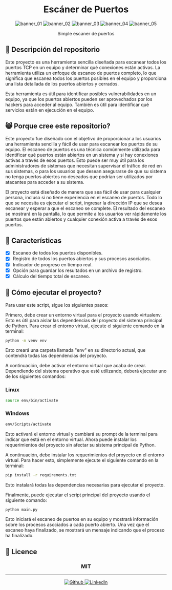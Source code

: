 <h1 align="center">Escáner de Puertos</h1>

<p align="center">
 <img alt="banner_01" src="https://img.shields.io/github/last-commit/EddyBel/Escaner-de-puertos?color=%23AED6F1&style=for-the-badge" />
 <img alt="banner_02" src="https://img.shields.io/github/license/EddyBel/Escaner-de-puertos?color=%23EAECEE&style=for-the-badge" />
 <img alt="banner_03" src="https://img.shields.io/github/languages/top/EddyBel/Escaner-de-puertos?color=%23F9E79F&style=for-the-badge" />
 <img alt="banner_04" src="https://img.shields.io/github/languages/count/EddyBel/Escaner-de-puertos?color=%23ABEBC6&style=for-the-badge" />
 <img alt="banner_05" src="https://img.shields.io/github/languages/code-size/EddyBel/Escaner-de-puertos?color=%23F1948A&style=for-the-badge" />
</p>

<p align="center">Simple escaner de puertos</p>

## 📝 Descripción del repositorio

Este proyecto es una herramienta sencilla diseñada para escanear todos los puertos TCP en un equipo y determinar qué conexiones están activas. La herramienta utiliza un enfoque de escaneo de puertos completo, lo que significa que escanea todos los puertos posibles en el equipo y proporciona una lista detallada de los puertos abiertos y cerrados.

Esta herramienta es útil para identificar posibles vulnerabilidades en un equipo, ya que los puertos abiertos pueden ser aprovechados por los hackers para acceder al equipo. También es útil para identificar qué servicios están en ejecución en el equipo.

## 😸 Porque cree este repositorio?

Este proyecto fue diseñado con el objetivo de proporcionar a los usuarios una herramienta sencilla y fácil de usar para escanear los puertos de su equipo. El escaneo de puertos es una técnica comúnmente utilizada para identificar qué puertos están abiertos en un sistema y si hay conexiones activas a través de esos puertos. Esto puede ser muy útil para los administradores de sistemas que necesitan supervisar el tráfico de red en sus sistemas, o para los usuarios que desean asegurarse de que su sistema no tenga puertos abiertos no deseados que podrían ser utilizados por atacantes para acceder a su sistema.

El proyecto está diseñado de manera que sea fácil de usar para cualquier persona, incluso si no tiene experiencia en el escaneo de puertos. Todo lo que se necesita es ejecutar el script, ingresar la dirección IP que se desea escanear y esperar a que el escaneo se complete. El resultado del escaneo se mostrará en la pantalla, lo que permite a los usuarios ver rápidamente los puertos que están abiertos y cualquier conexión activa a través de esos puertos.

## 🎢 Características

- [x] Escaneo de todos los puertos disponibles.
- [x] Registro de todos los puertos abiertos y sus procesos asociados.
- [x] Indicador de progreso en tiempo real.
- [x] Opción para guardar los resultados en un archivo de registro.
- [x] Cálculo del tiempo total de escaneo.

## 🧪 Cómo ejecutar el proyecto?

Para usar este script, sigue los siguientes pasos:

Primero, debe crear un entorno virtual para el proyecto usando virtualenv. Esto es útil para aislar las dependencias del proyecto del sistema principal de Python. Para crear el entorno virtual, ejecute el siguiente comando en la terminal:

```bash
python -m venv env
```

Esto creará una carpeta llamada "env" en su directorio actual, que contendrá todas las dependencias del proyecto.

A continuación, debe activar el entorno virtual que acaba de crear. Dependiendo del sistema operativo que esté utilizando, deberá ejecutar uno de los siguientes comandos:

### Linux

```bash
source env/bin/activate
```

### Windows

```bash
env/Scripts/activate
```

Esto activará el entorno virtual y cambiará su prompt de la terminal para indicar que está en el entorno virtual. Ahora puede instalar los requerimientos del proyecto sin afectar su sistema principal de Python.

A continuación, debe instalar los requerimientos del proyecto en el entorno virtual. Para hacer esto, simplemente ejecute el siguiente comando en la terminal:

```bash
pip install -r requirements.txt
```

Esto instalará todas las dependencias necesarias para ejecutar el proyecto.

Finalmente, puede ejecutar el script principal del proyecto usando el siguiente comando:

```bash
python main.py
```

Esto iniciará el escaneo de puertos en su equipo y mostrará información sobre los procesos asociados a cada puerto abierto. Una vez que el escaneo haya finalizado, se mostrará un mensaje indicando que el proceso ha finalizado.

## 📑 Licence

<h3 align="center">MIT</h3>

---

<p align="center">
  <a href="https://github.com/EddyBel" target="_blank">
    <img alt="Github" src="https://img.shields.io/badge/GitHub-%2312100E.svg?&style=for-the-badge&logo=Github&logoColor=white" />
  </a> 
  <a href="https://www.linkedin.com/in/eduardo-rangel-eddybel/" target="_blank">
    <img alt="LinkedIn" src="https://img.shields.io/badge/linkedin-%230077B5.svg?&style=for-the-badge&logo=linkedin&logoColor=white" />
  </a> 
</p>
